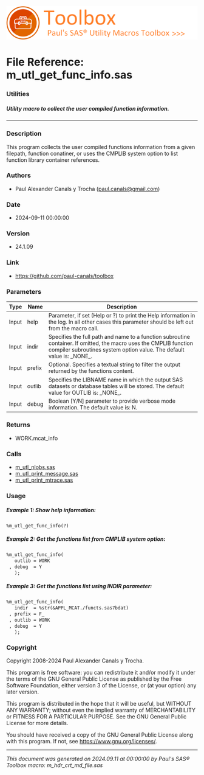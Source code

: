 [![../../misc/images/doc_header.png](../../misc/images/doc_header.png)](#)
# 
# File Reference: m_utl_get_func_info.sas

### Utilities

##### Utility macro to collect the user compiled function information.

***

### Description
This program collects the user compiled functions information from a given filepath, function conatiner, or uses the CMPLIB system option to list function library container references.



### Authors
* Paul Alexander Canals y Trocha (paul.canals@gmail.com)

### Date
* 2024-09-11 00:00:00

### Version
* 24.1.09

### Link
* https://github.com/paul-canals/toolbox

### Parameters
| Type | Name | Description |
| ---- | ---- | ----------- |
| Input | help | Parameter, if set (Help or ?) to print the Help information in the log. In all other cases this parameter should be left out from the macro call. |
| Input | indir | Specifies the full path and name to a function subroutine container. If omitted, the macro uses the CMPLIB function compiler subroutines system option value. The default value is: \_NONE\_. |
| Input | prefix | Optional. Specifies a textual string to filter the output returned by the functions content. |
| Input | outlib | Specifies the LIBNAME name in which the output SAS datasets or database tables will be stored. The default value for OUTLIB is: \_NONE\_. |
| Input | debug | Boolean [Y/N] parameter to provide verbose mode information. The default value is: N. |

### Returns
* WORK.mcat_info

### Calls
* [m_utl_nlobs.sas](m_utl_nlobs.md)
* [m_utl_print_message.sas](m_utl_print_message.md)
* [m_utl_print_mtrace.sas](m_utl_print_mtrace.md)

### Usage

##### Example 1: Show help information:
```sas
%m_utl_get_func_info(?)
```

##### Example 2: Get the functions list from CMPLIB system option:
```sas
%m_utl_get_func_info(
   outlib = WORK
 , debug  = Y
   );
```

##### Example 3: Get the functions list using INDIR parameter:
```sas
%m_utl_get_func_info(
   indir  = %str(&APPL_MCAT./functs.sas7bdat)
 , prefix = F_
 , outlib = WORK
 , debug  = Y
   );

```

### Copyright
Copyright 2008-2024 Paul Alexander Canals y Trocha. 
 
This program is free software: you can redistribute it and/or modify 
it under the terms of the GNU General Public License as published by 
the Free Software Foundation, either version 3 of the License, or 
(at your option) any later version. 
 
This program is distributed in the hope that it will be useful, 
but WITHOUT ANY WARRANTY; without even the implied warranty of 
MERCHANTABILITY or FITNESS FOR A PARTICULAR PURPOSE. See the 
GNU General Public License for more details. 
 
You should have received a copy of the GNU General Public License 
along with this program. If not, see <https://www.gnu.org/licenses/>. 


***
*This document was generated on 2024.09.11 at 00:00:00 by Paul's SAS&reg; Toolbox macro: m_hdr_crt_md_file.sas*
